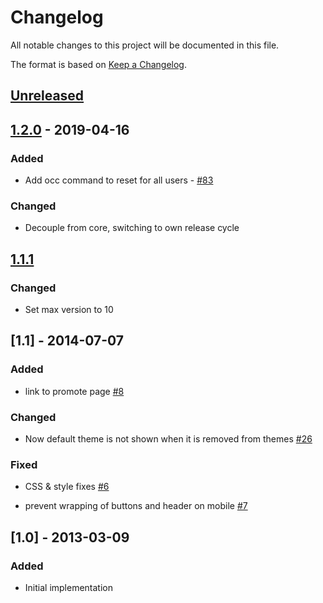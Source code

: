 # Changelog

All notable changes to this project will be documented in this file.

The format is based on [Keep a Changelog](http://keepachangelog.com/en/1.0.0/).

## [Unreleased]

## [1.2.0] - 2019-04-16

### Added

- Add occ command to reset for all users - [#83](https://github.com/owncloud/firstrunwizard/issues/83)

### Changed

- Decouple from core, switching to own release cycle

## [1.1.1]

### Changed

- Set max version to 10

## [1.1] - 2014-07-07

### Added

 - link to promote page  [#8](https://github.com/owncloud/firstrunwizard/pull/8)

### Changed

 - Now default theme is not shown when it is removed from themes [#26](https://github.com/owncloud/templateeditor/pull/26)

### Fixed

 - CSS & style fixes [#6](https://github.com/owncloud/firstrunwizard/pull/6)
 
 - prevent wrapping of buttons and header on mobile [#7](https://github.com/owncloud/firstrunwizard/pull/7)

## [1.0] - 2013-03-09

### Added

 - Initial implementation

[Unreleased]: https://github.com/owncloud/firstrunwizard/compare/v1.2.0...master
[1.2.0]: https://github.com/owncloud/firstrunwizard/compare/v1.1.1...v1.2.0
[1.1.1]: https://github.com/owncloud/firstrunwizard/compare/v1.1...v1.1.1
